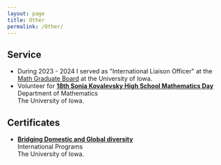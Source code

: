 ```yaml
---
layout: page
title: Other 
permalink: /Other/
---
```


## Service
- During 2023 - 2024 I served as "International Liaison Officer" at the [Math Graduate Board](https://mathgradboard.com/) at the University of Iowa.
- Volunteer for  **[18th Sonia Kovalevsky High School Mathematics Day](https://math.uiowa.edu/events/sonia-kovalevsky-high-school-mathematics-day)** <br /> 
 Department of Mathematics <br /> The University of Iowa.

## Certificates

- **[Bridging Domestic and Global diversity](https://international.uiowa.edu/about/outreach/intercultural-training/bridging-domestic-and-global-diversity)** <br /> 
 International Programs <br /> The University of Iowa.

<script type='text/javascript' id='clustrmaps' src='//cdn.clustrmaps.com/map_v2.js?cl=ffffff&w=250&t=n&d=tLkW0DYRzGUJpK-9DmqApq8EElOy_FtNJGVNtwkoP1A'></script>
